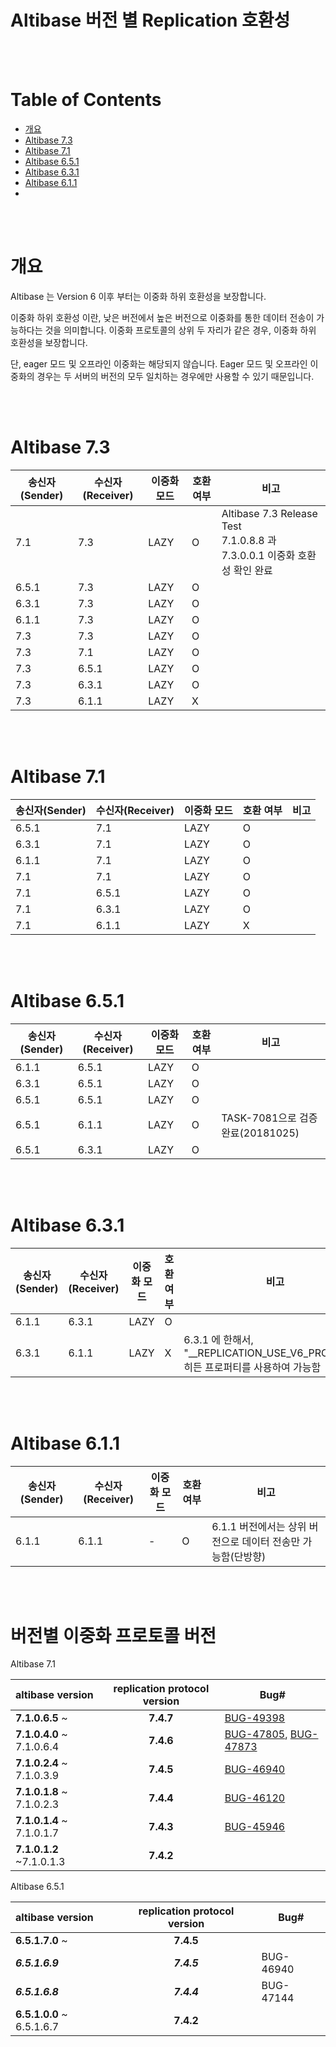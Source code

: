 # Altibase 버전 별 Replication 호환성

<br/>

<br/>

# Table of Contents

- [개요](#개요)
- [Altibase 7.3](#altibase-73)
- [Altibase 7.1](#altibase-71)
- [Altibase 6.5.1](#altibase-651)
- [Altibase 6.3.1](#altibase-631)
- [Altibase 6.1.1](#altibase-611)
- 

<br/>

<br/>

# 개요

Altibase 는 Version 6 이후 부터는 이중화 하위 호환성을 보장합니다.

이중화 하위 호환성 이란, 낮은 버전에서 높은 버전으로 이중화를 통한 데이터 전송이 가능하다는 것을 의미합니다. 이중화 프로토콜의 상위 두 자리가 같은 경우, 이중화 하위 호환성을 보장합니다.

단, eager 모드 및 오프라인 이중화는 해당되지 않습니다. Eager 모드 및 오프라인 이중화의 경우는 두 서버의 버전의 모두 일치하는 경우에만 사용할 수 있기 때문입니다.

<br/>

<br/>

# Altibase 7.3

| 송신자(Sender) | 수신자(Receiver) | 이중화 모드 | 호환 여부 | 비고                                                         |
| -------------- | ---------------- | ----------- | --------- | ------------------------------------------------------------ |
| 7.1            | 7.3              | LAZY        | O         | Altibase 7.3 Release Test </br>7.1.0.8.8 과 7.3.0.0.1 이중화 호환성 확인 완료 |
| 6.5.1          | 7.3              | LAZY        | O         |                                                              |
| 6.3.1          | 7.3              | LAZY        | O         |                                                              |
| 6.1.1          | 7.3              | LAZY        | O         |                                                              |
| 7.3            | 7.3              | LAZY        | O         |                                                              |
| 7.3            | 7.1              | LAZY        | O         |                                                              |
| 7.3            | 6.5.1            | LAZY        | O         |                                                              |
| 7.3            | 6.3.1            | LAZY        | O         |                                                              |
| 7.3            | 6.1.1            | LAZY        | X         |                                                              |



<br/>

<br/>

# Altibase 7.1

| 송신자(Sender) | 수신자(Receiver) | 이중화 모드 | 호환 여부 | 비고 |
| -------------- | ---------------- | ----------- | --------- | ---- |
| 6.5.1          | 7.1              | LAZY        | O         |      |
| 6.3.1          | 7.1              | LAZY        | O         |      |
| 6.1.1          | 7.1              | LAZY        | O         |      |
| 7.1            | 7.1              | LAZY        | O         |      |
| 7.1            | 6.5.1            | LAZY        | O         |      |
| 7.1            | 6.3.1            | LAZY        | O         |      |
| 7.1            | 6.1.1            | LAZY        | X         |      |

<br/>

<br/>

# Altibase 6.5.1

| 송신자(Sender) | 수신자(Receiver) | 이중화 모드 | 호환 여부 | 비고                             |
| -------------- | ---------------- | ----------- | --------- | -------------------------------- |
| 6.1.1          | 6.5.1            | LAZY        | O         |                                  |
| 6.3.1          | 6.5.1            | LAZY        | O         |                                  |
| 6.5.1          | 6.5.1            | LAZY        | O         |                                  |
| 6.5.1          | 6.1.1            | LAZY        | O         | TASK-7081으로 검증완료(20181025) |
| 6.5.1          | 6.3.1            | LAZY        | O         |                                  |

<br/>

<br/>

# Altibase 6.3.1

| 송신자(Sender) | 수신자(Receiver) | 이중화 모드 | 호환 여부 | 비고                                                         |
| -------------- | ---------------- | ----------- | --------- | ------------------------------------------------------------ |
| 6.1.1          | 6.3.1            | LAZY        | O         |                                                              |
| 6.3.1          | 6.1.1            | LAZY        | X         | 6.3.1 에 한해서, "__REPLICATION_USE_V6_PROTOCOL" 히든 프로퍼티를 사용하여 가능함 |

<br/>

<br/>

# Altibase 6.1.1

| 송신자(Sender) | 수신자(Receiver) | 이중화 모드 | 호환 여부 | 비고                                                        |
| -------------- | ---------------- | ----------- | --------- | ----------------------------------------------------------- |
| 6.1.1          | 6.1.1            | -           | O         | 6.1.1 버전에서는 상위 버전으로 데이터 전송만 가능함(단방향) |

<br/>

<br/>

# 버전별 이중화 프로토콜 버전

Altibase 7.1

| altibase version          | replication protocol version | Bug#                                                         |
| :------------------------ | :--------------------------: | ------------------------------------------------------------ |
| **7.1.0.6.5** ~           |          **7.4.7**           | [BUG-49398](https://github.com/ALTIBASE/Documents/blob/master/PatchNotes/Altibase_7.1/kor/Altibase_7_1_0_6_5_Patch_Notes.md#bug-49398ddl-%EB%B3%B5%EC%A0%9C-%EC%8B%A4%ED%96%89-%EC%8B%9C-%ED%85%8C%EC%9D%B4%EB%B8%94-%EC%9E%A0%EA%B8%88-%ED%9A%8D%EB%93%9D-%EC%8B%A4%ED%8C%A8-%EB%98%90%EB%8A%94-%EA%B5%90%EC%B0%A9-%EC%83%81%ED%83%9Cdeadlock%EB%A5%BC-%EC%82%AC%EC%9C%A0%EB%A1%9C-%EC%9D%BC%EC%8B%9C%EC%A0%81%EC%9C%BC%EB%A1%9C-ddl-%EC%88%98%ED%96%89%EC%9D%B4-%EC%8B%A4%ED%8C%A8%ED%95%98%EB%8A%94-%EA%B2%BD%EC%9A%B0-%EC%9E%AC%EC%8B%9C%EB%8F%84%ED%95%98%EB%8A%94-%EA%B8%B0%EB%8A%A5%EC%9D%84-%EC%B6%94%EA%B0%80%ED%95%A9%EB%8B%88%EB%8B%A4) |
| **7.1.0.4.0** ~ 7.1.0.6.4 |          **7.4.6**           | [BUG-47805](https://github.com/ALTIBASE/Documents/blob/master/PatchNotes/Altibase_7.1/kor/Altibase_7_1_0_4_0_Patch_Notes.md#bug-47805-sridspatial-reference-identifier-interface-%EC%A7%80%EC%9B%90), [BUG-47873](https://github.com/ALTIBASE/Documents/blob/master/PatchNotes/Altibase_7.1/kor/Altibase_7_1_0_4_0_Patch_Notes.md#bug-47873-geometry-%EC%BB%AC%EB%9F%BC%EC%9D%98-srid-%EC%86%8D%EC%84%B1%EC%97%90-%EB%8C%80%ED%95%B4%EC%84%9C-replication--%EC%A7%80%EC%9B%90) |
| **7.1.0.2.4** ~ 7.1.0.3.9 |          **7.4.5**           | [BUG-46940](https://github.com/ALTIBASE/Documents/blob/master/PatchNotes/Altibase_7.1/kor/Altibase_7_1_0_2_4_Patch_Notes.md#bug-46940-%EC%9D%B4%EC%A4%91%ED%99%94-start%ED%9B%84-xlog%EA%B0%80-receiver%EB%A1%9C-%EC%A0%84%EC%86%A1%ED%95%98%EC%A7%80-%EC%95%8A%EB%8A%94-%EB%AC%B8%EC%A0%9C%EA%B0%80-%EC%9E%88%EC%8A%B5%EB%8B%88%EB%8B%A4) |
| **7.1.0.1.8** ~ 7.1.0.2.3 |          **7.4.4**           | [BUG-46120](https://github.com/ALTIBASE/Documents/blob/master/PatchNotes/Altibase_7.1/kor/Altibase_7_1_0_1_8_Patch_Notes.md#bug-46120-active-server%EC%99%80-standby-server%EC%9D%98-%ED%95%B4%EC%8B%9C-%ED%8C%8C%ED%8B%B0%EC%85%98%EB%93%9C-%ED%85%8C%EC%9D%B4%EB%B8%94%EC%9D%98-%ED%8C%8C%ED%8B%B0%EC%85%98-%EA%B0%9C%EC%88%98%EA%B0%80-%EB%8B%A4%EB%A5%B8-%EA%B2%BD%EC%9A%B0-%EC%9D%B4%EC%A4%91%ED%99%94%EA%B0%80-%EC%8B%A4%ED%8C%A8%ED%95%B4%EC%95%BC-%ED%95%A9%EB%8B%88%EB%8B%A4) |
| **7.1.0.1.4** ~ 7.1.0.1.7 |          **7.4.3**           | [BUG-45946](https://github.com/ALTIBASE/Documents/blob/master/PatchNotes/Altibase_7.1/kor/Altibase_7_1_0_1_4_Patch_Notes.md#bug-45946-%EC%9D%B4%EC%A4%91%ED%99%94%EB%A5%BC-%ED%86%B5%ED%95%98%EC%97%AC-ddl-%EB%8F%99%EA%B8%B0%ED%99%94ddl-synchronization%EB%A5%BC-%ED%97%88%EC%9A%A9%ED%95%A9%EB%8B%88%EB%8B%A4) |
| **7.1.0.1.2** ~7.1.0.1.3  |          **7.4.2**           |                                                              |

Altibase 6.5.1

| **altibase version**      | **replication protocol version** | Bug#      |
| :------------------------ | :------------------------------: | --------- |
| **6.5.1.7.0** ~           |            **7.4.5**             |           |
| ***6.5.1.6.9***           |           ***7.4.5***            | BUG-46940 |
| ***6.5.1.6.8***           |           ***7.4.4***            | BUG-47144 |
| **6.5.1.0.0** ~ 6.5.1.6.7 |            **7.4.2**             |           |

